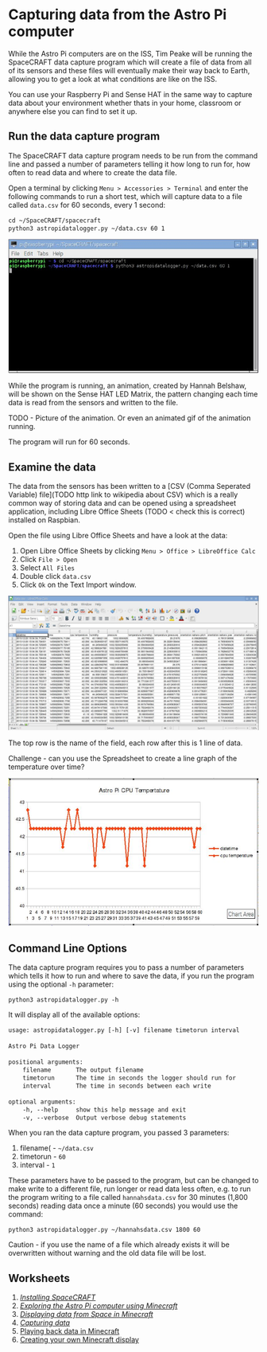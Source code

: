 # Capturing data from the Astro Pi computer

While the Astro Pi computers are on the ISS, Tim Peake will be running the SpaceCRAFT data capture program which will create a file of data from all of its sensors and these files will eventually make their way back to Earth, allowing you to get a look at what conditions are like on the ISS.

You can use your Raspberry Pi and Sense HAT in the same way to capture data about your environment whether thats in your home, classroom or anywhere else you can find to set it up.

## Run the data capture program

The SpaceCRAFT data capture program needs to be run from the command line and passed a number of parameters telling it how long to run for, how often to read data and where to create the data file.

Open a terminal by clicking `Menu > Accessories > Terminal` and enter the following commands to run a short test, which will capture data to a file called `data.csv` for 60 seconds, every 1 second:

```
cd ~/SpaceCRAFT/spacecraft
python3 astropidatalogger.py ~/data.csv 60 1
```

![Run data capture](../images/rundatalogger.jpg)

While the program is running, an animation, created by Hannah Belshaw, will be shown on the Sense HAT LED Matrix, the pattern changing each time data is read from the sensors and written to the file.

TODO - Picture of the animation. Or even an animated gif of the animation running.

The program will run for 60 seconds.

## Examine the data

The data from the sensors has been written to a [CSV (Comma Seperated Variable) file](TODO http link to wikipedia about CSV) which is a really common way of storing data and can be opened using a spreadsheet application, including Libre Office Sheets (TODO < check this is correct) installed on Raspbian.

Open the file using Libre Office Sheets and have a look at the data:
1. Open Libre Office Sheets by clicking `Menu > Office > LibreOffice Calc`
2. Click `File > Open`
3. Select `All Files`
4. Double click `data.csv`
5. Click `Ok` on the Text Import window.

![Astro Pi data in LibreOffice Calc](../images/datainspreadsheet.jpg)

The top row is the name of the field, each row after this is 1 line of data.

Challenge - can you use the Spreadsheet to create a line graph of the temperature over time?

![Astro Pi CPU temperature data as a line graph](../images/dataingraph.JPG) 

## Command Line Options

The data capture program requires you to pass a number of parameters which tells it how to run and where to save the data, if you run the program using the optional `-h` parameter: 

```
python3 astropidatalogger.py -h
```

It will display all of the available options:

```
usage: astropidatalogger.py [-h] [-v] filename timetorun interval

Astro Pi Data Logger

positional arguments:
	filename       The output filename
	timetorun      The time in seconds the logger should run for
	interval       The time in seconds between each write

optional arguments:
	-h, --help     show this help message and exit
	-v, --verbose  Output verbose debug statements

```

When you ran the data capture program, you passed 3 parameters:
1. filename( - `~/data.csv`
2. timetorun - `60`
3. interval - `1`

These parameters have to be passed to the program, but can be changed to make write to a different file, run longer or read data less often, e.g. to run the program writing to a file called `hannahsdata.csv` for 30 minutes (1,800 seconds) reading data once a minute (60 seconds) you would use the command:

```
python3 astropidatalogger.py ~/hannahsdata.csv 1800 60
```

Caution - if you use the name of a file which already exists it will be overwritten without warning and the old data file will be lost.

## Worksheets
1. *[Installing SpaceCRAFT](installspacecraft.md)*
2. *[Exploring the Astro Pi computer using Minecraft](interactiveastropi.md)*
3. *[Displaying data from Space in Minecraft](displayingrealtimedata.md)*
4. *[Capturing data](capturingdata.md)*
5. [Playing back data in Minecraft](playbackdata.md)
6. [Creating your own Minecraft display](minecraftdisplay.md)
